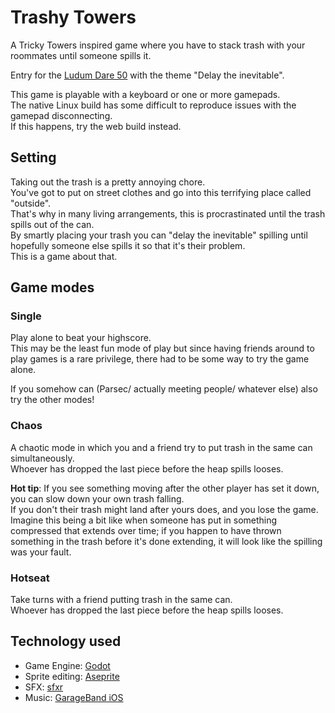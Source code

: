 # Trashy Towers

A Tricky Towers inspired game where you have to stack trash with your roommates until someone spills it.

Entry for the [Ludum Dare 50](https://ldjam.com/events/ludum-dare/50) with the theme "Delay the inevitable".

This game is playable with a keyboard or one or more gamepads.  
The native Linux build has some difficult to reproduce issues with the gamepad disconnecting.  
If this happens, try the web build instead.

## Setting

Taking out the trash is a pretty annoying chore.  
You've got to put on street clothes and go into this terrifying place called "outside".  
That's why in many living arrangements, this is procrastinated until the trash spills out of the can.  
By smartly placing your trash you can "delay the inevitable" spilling until hopefully someone else spills it so that
it's their problem.  
This is a game about that.

## Game modes

### Single

Play alone to beat your highscore.  
This may be the least fun mode of play but since having friends around to play games is a rare privilege, there had to
be some way to try the game alone.

If you somehow can (Parsec/ actually meeting people/ whatever else) also try the other modes!

### Chaos

A chaotic mode in which you and a friend try to put trash in the same can simultaneously.  
Whoever has dropped the last piece before the heap spills looses.

**Hot tip**: If you see something moving after the other player has set it down, you can slow down your own trash
falling.  
If you don't their trash might land after yours does, and you lose the game.  
Imagine this being a bit like when someone has put in something compressed that extends over time; if you happen to have
thrown something in the trash before it's done extending, it will look like the spilling was your fault.

### Hotseat

Take turns with a friend putting trash in the same can.  
Whoever has dropped the last piece before the heap spills looses.

## Technology used

- Game Engine: [Godot](https://godotengine.org/)
- Sprite editing: [Aseprite](https://www.aseprite.org/)
- SFX: [sfxr](https://www.drpetter.se/project_sfxr.html)
- Music: [GarageBand iOS](https://apps.apple.com/us/app/garageband/id408709785)
